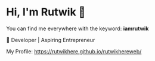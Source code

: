 # Hi, I'm Rutwik 👋

You can find me everywhere with the keyword: **iamrutwik**

🚀 Developer | Aspiring Entrepreneur

My Profile: https://rutwikhere.github.io/rutwikhereweb/

